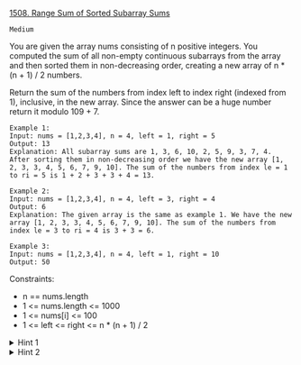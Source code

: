 [1508. Range Sum of Sorted Subarray Sums](https://github.com/wisdompeak/LeetCode/tree/master/Binary_Search/1508.Range-Sum-of-Sorted-Subarray-Sums)

`Medium`

You are given the array nums consisting of n positive integers. You computed the sum of all non-empty continuous subarrays from the array and then sorted them in non-decreasing order, creating a new array of n * (n + 1) / 2 numbers.

Return the sum of the numbers from index left to index right (indexed from 1), inclusive, in the new array. Since the answer can be a huge number return it modulo 109 + 7.

```
Example 1:
Input: nums = [1,2,3,4], n = 4, left = 1, right = 5
Output: 13 
Explanation: All subarray sums are 1, 3, 6, 10, 2, 5, 9, 3, 7, 4. After sorting them in non-decreasing order we have the new array [1, 2, 3, 3, 4, 5, 6, 7, 9, 10]. The sum of the numbers from index le = 1 to ri = 5 is 1 + 2 + 3 + 3 + 4 = 13. 

Example 2:
Input: nums = [1,2,3,4], n = 4, left = 3, right = 4
Output: 6
Explanation: The given array is the same as example 1. We have the new array [1, 2, 3, 3, 4, 5, 6, 7, 9, 10]. The sum of the numbers from index le = 3 to ri = 4 is 3 + 3 = 6.

Example 3:
Input: nums = [1,2,3,4], n = 4, left = 1, right = 10
Output: 50
```

Constraints:

- n == nums.length
- 1 <= nums.length <= 1000
- 1 <= nums[i] <= 100
- 1 <= left <= right <= n * (n + 1) / 2

<details>
<summary>Hint 1</summary>

Compute all sums and save it in array.

</details>

<details>
<summary>Hint 2</summary>

Then just go from LEFT to RIGHT index and calculate answer modulo 1e9 + 7.

</details>


